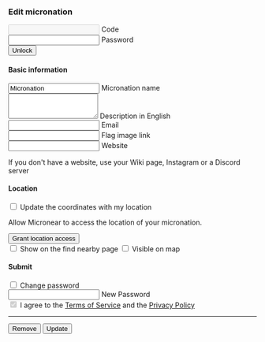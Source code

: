 
<section id="add">

  <h3>Edit micronation</h3>
    <form id="edit__preform">
        <div class="textfield mdl-js-textfield">
            <input type="text" maxlength="256" id="edit__code" required="true" disabled />
            <label for="edit__code">Code</label>
        </div>
        <div class="textfield">
            <input type="password" maxlength="256" id="edit__old_password" required="true" autocomplete="current-password" />
            <label for="edit__password">Password</label>
        </div>
        <button class="mdl-button mdl-js-button mdl-button--raised mdl-js-ripple-effect mdl-button--accent" id="edit__unlock">
            Unlock
        </button>
    </form>
<form id="edit__form" class="hidden">
    <div class="form_step shown">
      <h4>Basic information</h4>
      <div class="textfield">
        <input type="text" maxlength="256" id="edit__name" required="true" value="Micronation" />
        <label for="edit__name">Micronation name</label>
      </div>
      <div class="textfield mdl-js-textfield">
        <textarea type="text" rows="3" id="edit__description" maxlength="1000"></textarea>
        <label for="edit__description">Description in English</label>
      </div>
      <div class="textfield">
        <input type="email" id="edit__email" />
        <label for="edit__email">Email</label>
      </div>
      <div class="textfield">
        <input type="url" maxlength="256" id="edit__flag" />
        <label for="edit__flag">Flag image link</label>
      </div>
      <div class="textfield">
        <input type="url" maxlength="256" id="edit__website" />
        <label for="edit__website">Website</label>
      </div>
      <p>If you don't have a website, use your Wiki page, Instagram or a Discord server</p>
    </div>
    <div>
    <h4>Location</h4>
    <label class="checkbox" for="edit__update_coordinates">
      <input type="checkbox" id="edit__update_coordinates"/>
      <span>Update the coordinates with my location</span>
    </label>
    <div id="location_notice" class="hidden">
      <p>Allow Micronear to access the location of your micronation.</p>
      <button type="button" id="location_button">
        Grant location access
      </button>
    </div>
    <input type="hidden" id="edit__location">
    </div>
    <label class="checkbox" for="edit__privacy_distance">
      <input type="checkbox" id="edit__privacy_distance"/>
      <span class="mdl-switch__label">Show on the find nearby page</span>
    </label>
    <label class="checkbox" for="edit__privacy_coordinates">
      <input type="checkbox" id="edit__privacy_coordinates"/>
      <span class="mdl-switch__label">Visible on map</span>
    </label>
    <div>
      <h4>Submit</h4>
      <label class="checkbox" for="edit__want_to_change_pass">
        <input type="checkbox" id="edit__want_to_change_pass"/>
        <span>Change password</span>
      </label>
      <div class="textfield mdl-js-textfield textfield--floating-label hidden" id="edit__new_password_wrapper">
        <input type="password" maxlength="256" minlength="8" id="edit__new_password" autocomplete="new-password" />
        <label for="edit__new_password">New Password</label>
      </div>
      <label class="checkbox" for="edit__terms">
        <input type="checkbox" id="edit__terms" class="mdl-checkbox__input" disabled="" checked="" />
        <span>I agree to the <a href="terms">Terms of Service</a> and the <a href="privacy">Privacy Policy</a></span>
      </label>
      <hr />
      <div>
      <button type="button" id="edit__remove">
        Remove
      </button>
      <button type="submit" id="edit__buy">
        Update
      </button>
      </div>
    </div>
</form>

</section>
